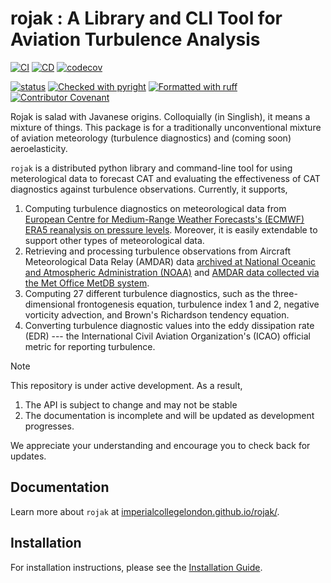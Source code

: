 # rojak : A Library and CLI Tool for Aviation Turbulence Analysis

[![CI](https://github.com/ImperialCollegeLondon/rojak/actions/workflows/ci.yml/badge.svg?branch=master)](https://github.com/ImperialCollegeLondon/rojak/actions/workflows/ci.yml)
[![CD](https://github.com/ImperialCollegeLondon/rojak/actions/workflows/cd.yml/badge.svg?branch=master)](https://github.com/ImperialCollegeLondon/rojak/actions/workflows/cd.yml)
[![codecov](https://codecov.io/gh/ImperialCollegeLondon/rojak/graph/badge.svg?token=0COCM07N7R)](https://codecov.io/gh/ImperialCollegeLondon/rojak)

[![status](https://joss.theoj.org/papers/efb0bc9eab2eadeebc1203d15a3203e5/status.svg)](https://joss.theoj.org/papers/efb0bc9eab2eadeebc1203d15a3203e5)
[![Checked with pyright](https://microsoft.github.io/pyright/img/pyright_badge.svg)](https://microsoft.github.io/pyright/)
[![Formatted with ruff](https://img.shields.io/badge/code%20style-ruff-d7ff64)](https://github.com/astral-sh/ruff)
[![Contributor Covenant](https://img.shields.io/badge/Contributor%20Covenant-2.1-4baaaa.svg)](CODE_OF_CONDUCT.md)

Rojak is salad with Javanese origins. Colloquially (in Singlish), it means a mixture of things.
This package is for a traditionally unconventional mixture of aviation meteorology (turbulence diagnostics) and (coming
soon) aeroelasticity.

`rojak` is a distributed python library and command-line tool for using meterological data to forecast CAT and evaluating the effectiveness of CAT diagnostics against turbulence observations.
Currently, it supports,

1. Computing turbulence diagnostics on meteorological data from [European Centre for Medium-Range Weather Forecasts's (ECMWF) ERA5 reanalysis on pressure levels](https://doi.org/10.24381/cds.bd0915c6). Moreover, it is easily extendable to support other types of meteorological data.
2. Retrieving and processing turbulence observations from Aircraft Meteorological Data Relay (AMDAR) data [archived at National Oceanic and Atmospheric Administration (NOAA)](https://amdar.ncep.noaa.gov/index.shtml) and [AMDAR data collected via the Met Office MetDB system](https://catalogue.ceda.ac.uk/uuid/33f44351f9ceb09c495b8cef74860726/).
3. Computing 27 different turbulence diagnostics, such as the three-dimensional frontogenesis equation, turbulence index 1 and 2, negative vorticity advection, and Brown's Richardson tendency equation.
4. Converting turbulence diagnostic values into the eddy dissipation rate (EDR) --- the International Civil Aviation Organization's (ICAO) official metric for reporting turbulence.

>[!NOTE]
> This repository is under active development. As a result,
> 1. The API is subject to change and may not be stable
> 2. The documentation is incomplete and will be updated as development progresses.
>
> We appreciate your understanding and encourage you to check back for updates.

## Documentation

Learn more about `rojak` at [imperialcollegelondon.github.io/rojak/](https://imperialcollegelondon.github.io/rojak/).

## Installation

 For installation instructions, please see the [Installation Guide](https://imperialcollegelondon.github.io/rojak/userguide/installguide.html#installation).
